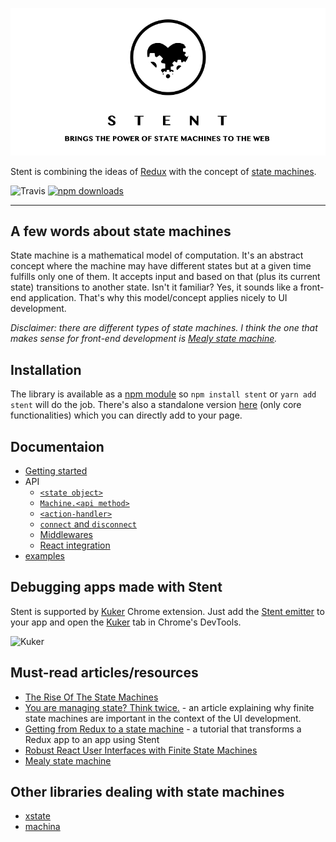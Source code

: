 ![Stent - brings the power of state machines to the web](./_logo/logo.gif)

Stent is combining the ideas of [Redux](http://redux.js.org/) with the concept of [state machines](https://en.wikipedia.org/wiki/Automata_theory).

![Travis](https://travis-ci.org/krasimir/stent.svg?branch=master)
[![npm downloads](https://img.shields.io/npm/dm/stent.svg?style=flat-square)](https://www.npmjs.com/package/stent)

---

## A few words about state machines

State machine is a mathematical model of computation. It's an abstract concept where the machine may have different states but at a given time fulfills only one of them. It accepts input and based on that (plus its current state) transitions to another state. Isn't it familiar? Yes, it sounds like a front-end application. That's why this model/concept applies nicely to UI development.

*Disclaimer: there are different types of state machines. I think the one that makes sense for front-end development is [Mealy state machine](https://en.wikipedia.org/wiki/Mealy_machine).*

## Installation

The library is available as a [npm module](https://www.npmjs.com/package/stent) so `npm install stent` or `yarn add stent` will do the job. There's also a standalone version [here](./standalone) (only core functionalities) which you can directly add to your page.

## Documentaion

* [Getting started](./docs/getting-started.md)
* API
  * [`<state object>`](./docs/state-object.md)
  * [`Machine.<api method>`](./docs/machine.md)
  * [`<action-handler>`](./docs/action-handler.md)
  * [`connect` and `disconnect`](./docs/connect-and-disconnect.md)
  * [Middlewares](./docs/middlewares.md)
  * [React integration](./docs/react-integration.md)
* [examples](./docs/examples.md)

## Debugging apps made with Stent

Stent is supported by [Kuker](https://github.com/krasimir/kuker) Chrome extension. Just add the [Stent emitter](https://github.com/krasimir/kuker-emitters#integration-with-stent) to your app and open the [Kuker](https://github.com/krasimir/kuker) tab in Chrome's DevTools.

![Kuker](https://github.com/krasimir/kuker/raw/master/img/kuker-emitters/screenshot_stent.jpg)

## Must-read articles/resources

* [The Rise Of The State Machines](https://www.smashingmagazine.com/2018/01/rise-state-machines/)
* [You are managing state? Think twice.](http://krasimirtsonev.com/blog/article/managing-state-in-javascript-with-state-machines-stent) - an article explaining why finite state machines are important in the context of the UI development.
* [Getting from Redux to a state machine](http://krasimirtsonev.com/blog/article/getting-from-redux-to-state-machine-with-stent) - a tutorial that transforms a Redux app to an app using Stent
* [Robust React User Interfaces with Finite State Machines](https://css-tricks.com/robust-react-user-interfaces-with-finite-state-machines/)
* [Mealy state machine](https://en.wikipedia.org/wiki/Mealy_machine)

## Other libraries dealing with state machines

* [xstate](https://github.com/davidkpiano/xstate)
* [machina](http://machina-js.org/)
